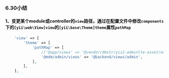 ### 6.30小结
#### 1、变更某个module或controller的`view`路径，通过在配置文件中修改`components`下的`[yii\web\View]view`的`[yii\base\Theme]theme`属性`pathMap`
```php
    'view' => [
        'theme' => [
            'pathMap' => [
                //'@app/views' => '@vendor/dmstr/yii2-adminlte-asset/example-views/yiisoft/yii2-app'
                '@mdm/admin/views' => '@backend/views/admin',
            ],
        ],
    ],
```